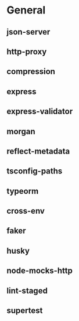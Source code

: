 # General

## json-server

## http-proxy

## compression

## express

## express-validator

## morgan

## reflect-metadata

## tsconfig-paths

## typeorm

## cross-env

## faker

## husky

## node-mocks-http

## lint-staged

## supertest
